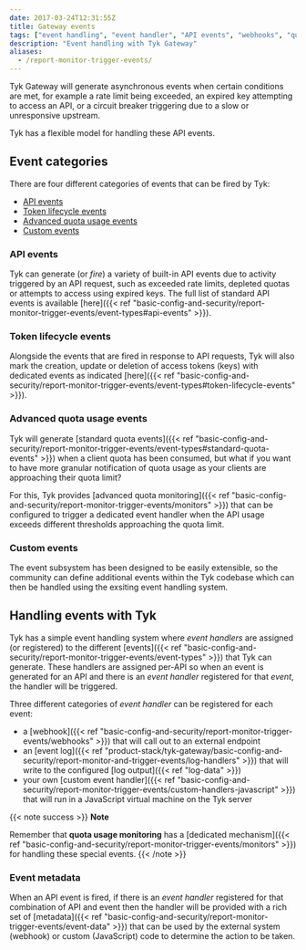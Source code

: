 ```yaml
---
date: 2017-03-24T12:31:55Z
title: Gateway events
tags: ["event handling", "event handler", "API events", "webhooks", "quota monitor"]
description: "Event handling with Tyk Gateway"
aliases:
  - /report-monitor-trigger-events/
---
```


Tyk Gateway will generate asynchronous events when certain conditions are met, for example a rate limit being exceeded, an expired key attempting to access an API, or a circuit breaker triggering due to a slow or unresponsive upstream.

Tyk has a flexible model for handling these API events.

## Event categories

There are four different categories of events that can be fired by Tyk:
- [API events](#api-events)
- [Token lifecycle events](#token-lifecycle-events)
- [Advanced quota usage events](#quota-usage-monitoring)
- [Custom events](#custom-events)

### API events

Tyk can generate (or *fire*) a variety of built-in API events due to activity triggered by an API request, such as exceeded rate limits, depleted quotas or attempts to access using expired keys. The full list of standard API events is available [here]({{< ref "basic-config-and-security/report-monitor-trigger-events/event-types#api-events" >}}).

### Token lifecycle events

Alongside the events that are fired in response to API requests, Tyk will also mark the creation, update or deletion of access tokens (keys) with dedicated events as indicated [here]({{< ref "basic-config-and-security/report-monitor-trigger-events/event-types#token-lifecycle-events" >}}).

### Advanced quota usage events

Tyk will generate [standard quota events]({{< ref "basic-config-and-security/report-monitor-trigger-events/event-types#standard-quota-events" >}}) when a client quota has been consumed, but what if you want to have more granular notification of quota usage as your clients are approaching their quota limit?

For this, Tyk provides [advanced quota monitoring]({{< ref "basic-config-and-security/report-monitor-trigger-events/monitors" >}}) that can be configured to trigger a dedicated event handler when the API usage exceeds different thresholds approaching the quota limit.

### Custom events

The event subsystem has been designed to be easily extensible, so the community can define additional events within the Tyk codebase which can then be handled using the exsiting event handling system.

## Handling events with Tyk

Tyk has a simple event handling system where *event handlers* are assigned (or registered) to the different [events]({{< ref "basic-config-and-security/report-monitor-trigger-events/event-types" >}}) that Tyk can generate. These handlers are assigned per-API so when an event is generated for an API and there is an *event handler* registered for that *event*, the handler will be triggered.

Three different categories of *event handler* can be registered for each event:
- a [webhook]({{< ref "basic-config-and-security/report-monitor-trigger-events/webhooks" >}}) that will call out to an external endpoint
- an [event log]({{< ref "product-stack/tyk-gateway/basic-config-and-security/report-monitor-and-trigger-events/log-handlers" >}}) that will write to the configured [log output]({{< ref "log-data" >}})
- your own [custom event handler]({{< ref "basic-config-and-security/report-monitor-trigger-events/custom-handlers-javascript" >}}) that will run in a JavaScript virtual machine on the Tyk server

{{< note success >}}
**Note**  

Remember that <b>quota usage monitoring</b> has a [dedicated mechanism]({{< ref "basic-config-and-security/report-monitor-trigger-events/monitors" >}}) for handling these special events.
{{< /note >}}

### Event metadata

When an API event is fired, if there is an *event handler* registered for that combination of API and event then the handler will be provided with a rich set of [metadata]({{< ref "basic-config-and-security/report-monitor-trigger-events/event-data" >}}) that can be used by the external system (webhook) or custom (JavaScript) code to determine the action to be taken.
